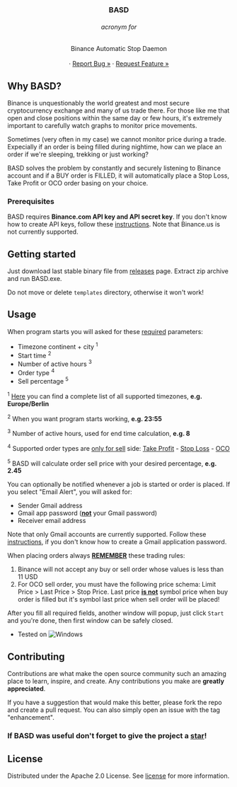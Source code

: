 <!-- PROJECT LOGO -->
<!-- 
<br />
<div align="center">
  <a href="https://github.com/escomputers/BASD">
   <img src="templates/icon.ico" alt="Logo" width="80" height="80">
  </a>
-->

<h3 align="center">BASD</h3>
 <h6 align="center">acronym for</h6>
  <p align="center">
    Binance Automatic Stop Daemon
    <br />
    <br />
    ·
    <a href="https://github.com/escomputers/BASD/issues">Report Bug »</a>
    ·
    <a href="https://github.com/escomputers/BASD/issues">Request Feature »</a>
  </p>
</div>

<!-- WHY BASD -->
## Why BASD?
Binance is unquestionably the world greatest and most secure cryptocurrency exchange and many of us trade there.
For those like me that open and close positions within the same day or few hours, it's extremely important to carefully watch graphs to monitor price movements.

Sometimes (very often in my case) we cannot monitor price during a trade.
Expecially if an order is being filled during nightime, how can we place an order if we're sleeping, trekking or just working?

BASD solves the problem by constantly and securely listening to Binance account and if a BUY order is FILLED, it will automatically place a Stop Loss, Take Profit or OCO order basing on your choice.


<!-- Prerequisites -->
### Prerequisites
BASD requires <b>Binance.com API key and API secret key</b>. If you don't know how to create API keys, follow these [instructions](https://www.binance.com/en/support/faq/how-to-create-api-360002502072). Note that Binance.us is not currently supported.

<!-- GETTING STARTED -->
## Getting started
Just download last stable binary file from [releases](https://github.com/escomputers/BASD/releases) page.
Extract zip archive and run BASD.exe.

Do not move or delete ```templates``` directory, otherwise it won't work!

<!-- USAGE -->
## Usage
When program starts you will asked for these <ins>required</ins> parameters:
* Timezone continent + city <sup>1</sup>
* Start time <sup>2</sup>
* Number of active hours <sup>3</sup>
* Order type <sup>4</sup>
* Sell percentage <sup>5</sup>

<sup>1</sup> [Here](https://en.wikipedia.org/wiki/List_of_tz_database_time_zones#List) you can find a complete list of all supported timezones, <b>e.g. Europe/Berlin</b>

<sup>2</sup> When you want program starts working, <b>e.g. 23:55</b>

<sup>3</sup> Number of active hours, used for end time calculation, <b>e.g. 8</b>

<sup>4</sup> Supported order types are <ins>only for sell</ins> side: [Take Profit](https://academy.binance.com/en/articles/what-is-a-stop-limit-order) - [Stop Loss](https://academy.binance.com/en/articles/what-is-a-stop-limit-order) - [OCO](https://academy.binance.com/en/articles/what-is-an-oco-order)

<sup>5</sup> BASD will calculate order sell price with your desired percentage, <b>e.g. 2.45</b>


You can optionally be notified whenever a job is started or order is placed. If you select "Email Alert", you will asked for:
- Sender Gmail address
- Gmail app password (<ins><b>not</b></ins> your Gmail password)
- Receiver email address

Note that only Gmail accounts are currently supported. Follow these [instructions](https://support.google.com/mail/answer/185833?hl=en), if you don't know how to create a Gmail application password.

When placing orders always <ins><b>REMEMBER</ins></b> these trading rules:
1. Binance will not accept any buy or sell order whose values is less than 11 USD
2. For OCO sell order, you must have the following price schema: Limit Price > Last Price > Stop Price. Last price <ins><b>is not</ins></b> symbol price when buy order is filled but it's symbol last price when sell order will be placed!

After you fill all required fields, another window will popup, just click ```Start``` and you're done, then first window can be safely closed.

* Tested on ![Windows][Windows]


<!-- CONTRIBUTING -->
## Contributing
Contributions are what make the open source community such an amazing place to learn, inspire, and create. Any contributions you make are **greatly appreciated**.

If you have a suggestion that would make this better, please fork the repo and create a pull request. You can also simply open an issue with the tag "enhancement".

### If BASD was useful don't forget to give the project a [star](https://github.com/escomputers/BASD/stargazers)!


<!-- LICENSE -->
## License
Distributed under the Apache 2.0 License. See [license](https://github.com/escomputers/BASD/blob/GUI/LICENSE) for more information.


<!-- MARKDOWN LINKS & IMAGES -->
<!-- https://www.markdownguide.org/basic-syntax/#reference-style-links -->
[Python]: https://img.shields.io/badge/Python-3776AB?style=for-the-badge&logo=python&logoColor=white
[Python-url]: https://www.python.org/
[HTML]: https://img.shields.io/badge/HTML-239120?style=for-the-badge&logo=html5&logoColor=white
[HTML-url]: https://html.com/
[Linux]: https://img.shields.io/badge/Linux-FCC624?style=for-the-badge&logo=linux&logoColor=black
[MacOS]: https://img.shields.io/badge/mac%20os-000000?style=for-the-badge&logo=macos&logoColor=F0F0F0
[Windows]: https://img.shields.io/badge/Windows-0078D6?style=for-the-badge&logo=windows&logoColor=white
